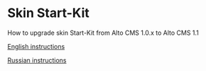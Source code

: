 # Skin Start-Kit
How to upgrade skin Start-Kit from Alto CMS 1.0.x to Alto CMS 1.1

[English instructions](update_en.md)

[Russian instructions](update_en.md)